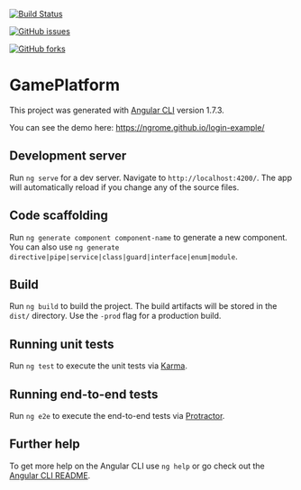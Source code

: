 [![Build Status](https://travis-ci.org/ngrome/login-example.svg?branch=master)](https://travis-ci.org/ngrome/login-example)

[![GitHub issues](https://img.shields.io/github/issues/ngrome/login-example.svg?style=plastic)](https://github.com/ngrome/login-example/issues)

[![GitHub forks](https://img.shields.io/github/forks/ngrome/login-example.svg)](https://github.com/ngrome/login-example/network)

# GamePlatform

This project was generated with [Angular CLI](https://github.com/angular/angular-cli) version 1.7.3.

You can see the demo here: https://ngrome.github.io/login-example/

## Development server

Run `ng serve` for a dev server. Navigate to `http://localhost:4200/`. The app will automatically reload if you change any of the source files.

## Code scaffolding

Run `ng generate component component-name` to generate a new component. You can also use `ng generate directive|pipe|service|class|guard|interface|enum|module`.

## Build

Run `ng build` to build the project. The build artifacts will be stored in the `dist/` directory. Use the `-prod` flag for a production build.

## Running unit tests

Run `ng test` to execute the unit tests via [Karma](https://karma-runner.github.io).

## Running end-to-end tests

Run `ng e2e` to execute the end-to-end tests via [Protractor](http://www.protractortest.org/).

## Further help

To get more help on the Angular CLI use `ng help` or go check out the [Angular CLI README](https://github.com/angular/angular-cli/blob/master/README.md).
